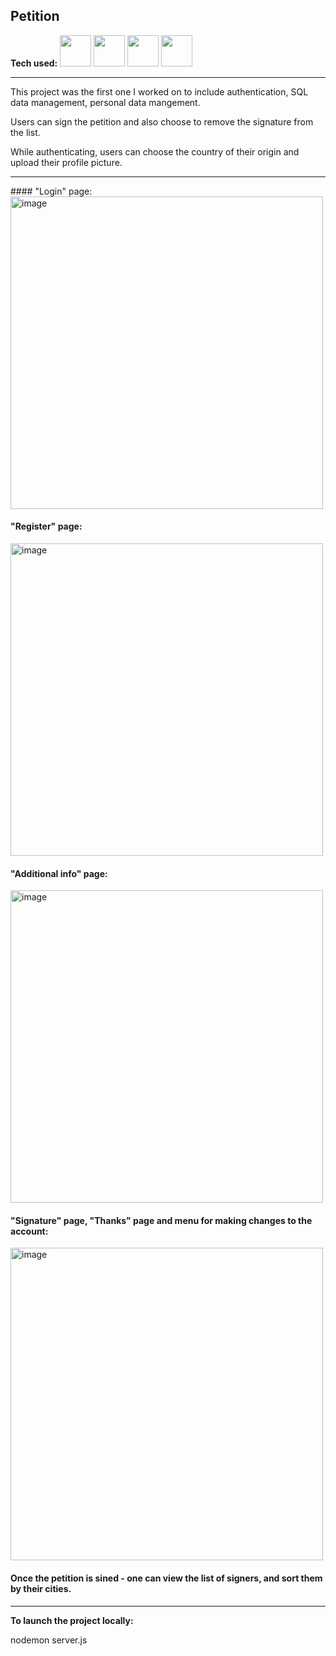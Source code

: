 ## Petition


<b>Tech used:</b>&nbsp;<img src="https://cdn.jsdelivr.net/gh/devicons/devicon/icons/javascript/javascript-original.svg" width="50px"/>&nbsp;<img src="https://cdn.jsdelivr.net/gh/devicons/devicon/icons/handlebars/handlebars-original-wordmark.svg" width="50px"/>&nbsp;<img 
src="https://cdn.jsdelivr.net/gh/devicons/devicon/icons/nodejs/nodejs-original-wordmark.svg" width="50px"/>&nbsp;<img 
src="https://cdn.jsdelivr.net/gh/devicons/devicon/icons/postgresql/postgresql-original-wordmark.svg" width="50px"/>
          
<hr>
This project was the first one I worked on to include authentication, SQL data management, personal data mangement.

Users can sign the petition and also choose to remove the signature from the list.

While authenticating, users can choose the country of their origin and upload their profile picture.

<hr>
#### "Login" page:
<img width="500px" alt="image" src="https://user-images.githubusercontent.com/85371429/216789439-6a0d7080-6e4d-4d7b-a4e4-299d8355bfce.png">

#### "Register" page:
<img width="500px" alt="image" src="https://user-images.githubusercontent.com/85371429/216807745-fcba5b6e-1fd4-4890-ab81-5eb49932d6b8.png">

#### "Additional info" page:
<img width="500px" alt="image" src="https://user-images.githubusercontent.com/85371429/216807759-0a415105-bda7-4e92-96af-dc286bd574bf.png">


#### "Signature" page, "Thanks" page and menu for making changes to the account:
<img width="500px" alt="image" src="https://user-images.githubusercontent.com/85371429/217622176-7a01397d-0d1d-4a44-b350-59bb18b9eb26.gif">

#### Once the petition is sined - one can view the list of signers, and sort them by their cities.

<hr>
<b>To launch the project locally: </b>

nodemon server.js 
